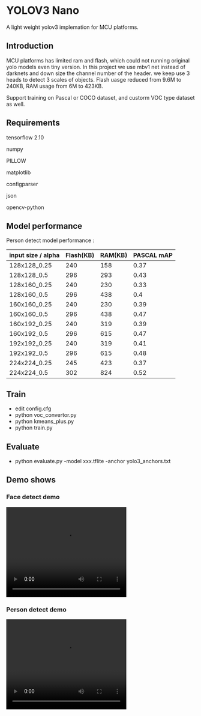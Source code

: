 # YOLOV3 Nano

A light weight yolov3 implemation for MCU platforms.

## Introduction

MCU platforms has limited ram and flash, which could not running original yolo models even tiny version. In this project we use mbv1 net instead of darknets and down size the channel number of the header. we keep use 3 heads to detect 3 scales of objects. Flash uasge reduced from 9.6M to 240KB, RAM usage from 6M to 423KB.

Support training on Pascal or COCO dataset, and custorm VOC type dataset as well.

## Requirements

tensorflow 2.10

numpy

PILLOW

matplotlib

configparser

json

opencv-python

## Model performance

Person detect model performance :

| input size / alpha | Flash(KB) | RAM(KB) | PASCAL mAP |
| ------------------ | --------- | ------- | ---------- |
| 128x128_0.25       | 240       | 158     | 0.37       |
| 128x128_0.5        | 296       | 293     | 0.43       |
| 128x160_0.25       | 240       | 230     | 0.33       |
| 128x160_0.5        | 296       | 438     | 0.4        |
| 160x160_0.25       | 240       | 230     | 0.39       |
| 160x160_0.5        | 296       | 438     | 0.47       |
| 160x192_0.25       | 240       | 319     | 0.39       |
| 160x192_0.5        | 296       | 615     | 0.47       |
| 192x192_0.25       | 240       | 319     | 0.41       |
| 192x192_0.5        | 296       | 615     | 0.48       |
| 224x224_0.25       | 245       | 423     | 0.37       |
| 224x224_0.5        | 302       | 824     | 0.52       |

## Train

* edit config.cfg
* python voc_convertor.py
* python kmeans_plus.py
* python train.py

## Evaluate

* python evaluate.py -model xxx.tflite -anchor yolo3_anchors.txt

## Demo shows

### Face detect demo

<video width="320" height="240" controls>
  <source src="docs\face_det.mp4" type="video/mp4">
</video>

### Person detect demo

<video width="320" height="240" controls>
  <source src="docs\person_det.mp4" type="video/mp4">
</video>
